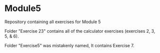 # Module5
Repository containing all exercises for Module 5

Folder "Exercise 23" contains all of the calculator exercises (exercises 2, 3, 5, & 6).

Folder "Exercise5" was mistakenly named, It contains Exercise 7.
